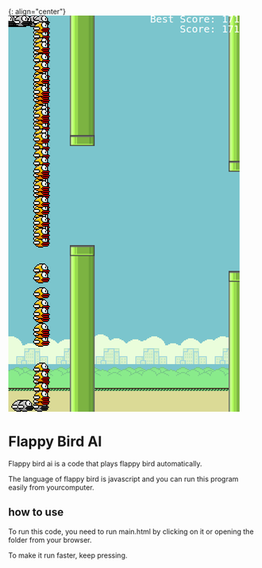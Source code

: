 {: align="center"}
![flappyBirdAI](./media/flappyBirdAI.png)

# Flappy Bird AI

Flappy bird ai is a code that plays flappy bird automatically.

The language of flappy bird is javascript and you can run this program easily from yourcomputer.

## how to use

To run this code, you need to run main.html by clicking on it or opening the folder from your browser.

To make it run faster, keep pressing.